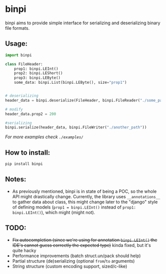 # binpi

binpi aims to provide simple interface for serializing and deserializing binary file formats. 

## Usage:
```python
import binpi

class FileHeader:
    prop1: binpi.LEInt()
    prop2: binpi.LEShort()
    prop3: binpi.LEByte()
    some_data: binpi.List(binpi.LEByte(), size="prop1")


# deserializing    
header_data = binpi.deserialize(FileHeader, binpi.FileReader("./some_path"))

# modify
header_data.prop2 = 200

#serializing 
binpi.serialize(header_data, binpi.FileWriter("./another_path"))
```

_For more examples check `./examples/`_

## How to install:
```bash 
pip install binpi
```

## Notes:
- As previously mentioned, binpi is in state of being a POC, so the whole API might drastically change. Currently, the library uses `__annotations__` to gather data about class, this might change later to the "django" style of defining models (`prop1 = binpi.LEInt()` instead of `prop1: binpi.LEInt()`), which might (might not).

## TODO:
- ~~Fix autocompletion (since we're using for annotation `binpi.LEInt()` the IDE's cannot guess correctly the expected type)~~ kinda fixed, but it's quite hacky
- Performance improvements (batch struct.un/pack should help)
- Partial structure (de)serializing (optional `from`/`to` arguments)
- String structure (custom encoding support, sized/c-like)
